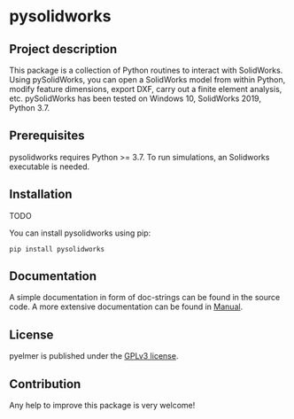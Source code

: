 # pysolidworks

## Project description

This package is a collection of Python routines to interact with SolidWorks. Using pySolidWorks, you can open a SolidWorks model from within Python, modify feature dimensions, export DXF, carry out a finite element analysis, etc.
pySolidWorks has been tested on Windows 10, SolidWorks 2019, Python 3.7.

## Prerequisites

pysolidworks requires Python >= 3.7. To run simulations, an Solidworks executable is needed. 

## Installation
TODO

You can install pysolidworks using pip:

```shell
pip install pysolidworks
```

## Documentation

A simple documentation in form of doc-strings can be found in the source code. A more extensive documentation can be found in [Manual](https://github.com/mklanac/pySolidWorks/Manual.pdf).

## License

pyelmer is published under the [GPLv3 license](https://www.gnu.org/licenses/gpl-3.0.html).


## Contribution

Any help to improve this package is very welcome!
